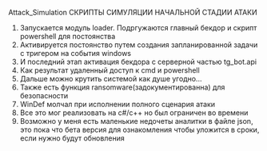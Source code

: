  Attack_Simulation
     СКРИПТЫ СИМУЛЯЦИИ НАЧАЛЬНОЙ СТАДИИ АТАКИ
1) Запускается модуль loader. Подргужаются главный бекдор и скрипт powershell для постоянства
2) Активируется постоянство путем создания запланированной задачи с тригером на события windows
3) И последний этап активация бекдора с серверной частью tg_bot.api
4) Как результат удаленный доступ к cmd и powershell
5) Дальше можно крутить системой как душе угодно...
6) Также есть функция ransomware(задокументированна) для безопасности
7) WinDef молчал при исполнении полного сценария атаки
8) Все это мог реализовать на c#/c++ но был ограничен во времени
9) Возможно у меня есть маленькие недочеты аналитки в файле json, это пока что бета версия для ознакомления чтобы уложится в сроки, если нужно будут обновления
